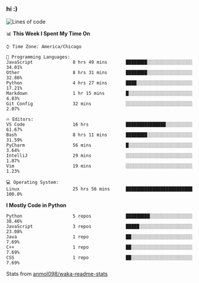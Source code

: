 ### hi :)

<!--START_SECTION:waka-->
![Lines of code](https://img.shields.io/badge/From%20Hello%20World%20I%27ve%20Written-767199%20lines%20of%20code-blue)

📊 **This Week I Spent My Time On** 

```text
⌚︎ Time Zone: America/Chicago

💬 Programming Languages: 
JavaScript               8 hrs 49 mins       ████████░░░░░░░░░░░░░░░░░   34.01% 
Other                    8 hrs 31 mins       ████████░░░░░░░░░░░░░░░░░   32.86% 
Python                   4 hrs 27 mins       ████░░░░░░░░░░░░░░░░░░░░░   17.21% 
Markdown                 1 hr 15 mins        █░░░░░░░░░░░░░░░░░░░░░░░░   4.83% 
Git Config               32 mins             ░░░░░░░░░░░░░░░░░░░░░░░░░   2.07%

🔥 Editors: 
VS Code                  16 hrs              ███████████████░░░░░░░░░░   61.67% 
Bash                     8 hrs 11 mins       ████████░░░░░░░░░░░░░░░░░   31.59% 
PyCharm                  56 mins             █░░░░░░░░░░░░░░░░░░░░░░░░   3.64% 
IntelliJ                 29 mins             ░░░░░░░░░░░░░░░░░░░░░░░░░   1.87% 
Vim                      19 mins             ░░░░░░░░░░░░░░░░░░░░░░░░░   1.23%

💻 Operating System: 
Linux                    25 hrs 56 mins      █████████████████████████   100.0%

```

**I Mostly Code in Python** 

```text
Python                   5 repos             █████████░░░░░░░░░░░░░░░░   38.46% 
JavaScript               3 repos             █████░░░░░░░░░░░░░░░░░░░░   23.08% 
Java                     1 repo              ██░░░░░░░░░░░░░░░░░░░░░░░   7.69% 
C++                      1 repo              ██░░░░░░░░░░░░░░░░░░░░░░░   7.69% 
CSS                      1 repo              ██░░░░░░░░░░░░░░░░░░░░░░░   7.69%

```



<!--END_SECTION:waka-->

Stats from [anmol098/waka-readme-stats](https://github.com/anmol098/waka-readme-stats)